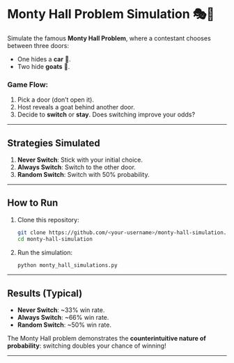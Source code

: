 # Monty Hall Problem Simulation 🎭🚪

Simulate the famous **Monty Hall Problem**, where a contestant chooses between three doors:
- One hides a **car** 🎉.
- Two hide **goats** 🐐.

### Game Flow:
1. Pick a door (don’t open it).
2. Host reveals a goat behind another door.
3. Decide to **switch** or **stay**. Does switching improve your odds?

---

## Strategies Simulated
1. **Never Switch**: Stick with your initial choice.
2. **Always Switch**: Switch to the other door.
3. **Random Switch**: Switch with 50% probability.

---

## How to Run
1. Clone this repository:
   ```bash
   git clone https://github.com/<your-username>/monty-hall-simulation.git
   cd monty-hall-simulation
   ```
2. Run the simulation:
   ```bash
   python monty_hall_simulations.py
   ```

---

## Results (Typical)
- **Never Switch**: ~33% win rate.
- **Always Switch**: ~66% win rate.
- **Random Switch**: ~50% win rate.

The Monty Hall problem demonstrates the **counterintuitive nature of probability**: switching doubles your chance of winning!

---
